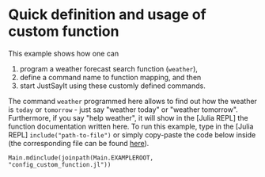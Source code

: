 # Quick definition and usage of custom function

This example shows how one can
1. program a weather forecast search function (`weather`),
2. define a command name to function mapping, and then
3. start JustSayIt using these customly defined commands.

The command `weather` programmed here allows to find out how the weather is `today` or `tomorrow` - just say "weather today" or "weather tomorrow". Furthermore, if you say "help weather", it will show in the [Julia REPL] the function documentation written here. To run this example, type in the [Julia REPL] `include("path-to-file")` or simply copy-paste the code below inside (the corresponding file can be found [here](../../../assets/config_examples/config_custom_function.jl)).

```@eval
Main.mdinclude(joinpath(Main.EXAMPLEROOT, "config_custom_function.jl"))
```
